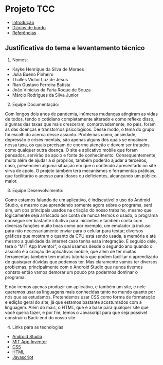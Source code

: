 # Projeto TCC

+ [Introdução](https://github.com/Veteranoz/Trabalho-de-TCC---Veteranos/blob/main/Introdu%C3%A7%C3%A3o.md)
+ [Diários de bordo](https://github.com/Veteranoz/Trabalho-de-TCC---Veteranos/blob/main/DiariodeBordo/Menu_diario.md)
+ [Referências](https://github.com/Veteranoz/Trabalho-de-TCC---Veteranos/blob/main/Arquivos%20Referenciais/Refer%C3%AAncias.md)

## Justificativa do tema e levantamento técnico

1. Nomes:

+ Kayke Henrique da Silva de Moraes
+ Julia Bueno Pinheiro
+ Thalles Victor Luz de Jesus
+ Rian Gustavo Ferreira Batista
+ João Vinicius da Faria Roque de Souza
+ Márcio Rodrigues da Silva Junior

2. Equipe Documentação:

Com longos dois anos de pandemia, inúmeras mudanças atingiram as vidas de todos, tendo o cotidiano completamente alterado e como reflexo disso, algumas das taxas que mais cresceram, comprovadamente, no país, foram as das doenças e transtornos psicológicos. Desse modo, o tema do grupo foi escolhido acerca desse assunto. Problemas como, ansiedade, depressão e crises mentais, são apenas alguns dos quais se encaixam nessa taxa, os quais precisam de enorme atenção e devem ser tratados como qualquer outra doença. O site e aplicativo mobile que foram pensados, servirão de apoio e fonte de conhecimento. Consequentemente, muito além de ajudar a si próprios, também poderão ajudar a terceiros, caso, presenciem alguma situação em que o conteúdo apresentado no site sirva de apoio. O projeto também terá mecanismos e ferramentas práticas, que facilitarão o acesso para idosos ou deficientes, alcançando um público maior.

3. Equipe Desenvolvimento:

Como estamos falando de um aplicativo, é indiscutível o uso do Android Studio, e mesmo que aprendendo somente agora sobre o programa, será sim, um dos principais usados na criação do nosso trabalho, mesmo que logicamente seja arriscado por conta de nunca termos o usado, o programa consegue ser bastante intuitivo para iniciantes e também conta com diversas funções muito boas como por exemplo, um emulador já incluso para não necessariamente enviar para o celular para testar; diversos gráficos que mostram o quanto da CPU está sendo usada, a memória e até mesmo a qualidade da internet caso tenha essa integração. E seguido dele, terá o “MIT App Inventor”, o qual usamos desde o segundo ano quando o assunto é a criação de aplicativos mobile, que além de ter muitas ferramentas também tem muitos tutoriais que podem facilitar o aprendizado de quaisquer dúvidas que podemos ter. Mas claramente vamos ter diversos problemas, principalmente com o Android Studio que nunca tivemos contato então vamos demorar um pouco pra podermos dominar o programa.

E não iremos apenas produzir um aplicativo, e também um site, e nele queremos usar as linguagens mais conhecidas tanto no mundo quanto por nós que as estudamos. Pretendemos usar CSS como forma de formatação e edição geral do site, já que estamos bastante acostumados com a linguagem. Além do mais, o HTML, que é a base para qualquer site que você queira fazer, e por fim, temos o Javascript para que seja possível construir o Back-end do nosso site

4. Links para as tecnologias

+ [Android Studio](https://developer.android.com/studio)
+ [MIT App Inventor](https://appinventor.mit.edu/)
+ [CSS](https://developer.mozilla.org/pt-BR/docs/Web/CSS)
+ [HTML](https://developer.mozilla.org/pt-BR/docs/Web/HTML)
+ [Javascript](https://developer.mozilla.org/pt-BR/docs/Web/JavaScript)
